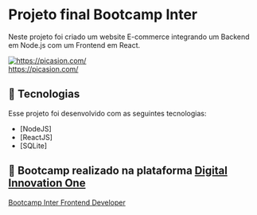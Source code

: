 # Projeto final Bootcamp Inter

Neste projeto foi criado um website E-commerce integrando um Backend em Node.js com um Frontend em React.

<a href="https://picasion.com/"><img src="https://i.picasion.com/pic91/8aae41d8a54b3efe212f3262c04e33cb.gif"  border="0" alt="https://picasion.com/" /></a><br /><a href="https://picasion.com/">https://picasion.com/</a>

## 🧪 Tecnologias

Esse projeto foi desenvolvido com as seguintes tecnologias:

- [NodeJS]
- [ReactJS]
- [SQLite]

## 🔖 Bootcamp realizado na plataforma [Digital Innovation One](https://digitalinnovation.one/)

[Bootcamp Inter Frontend Developer](https://web.dio.me/track/inter-frontend-developer?tab=path)
